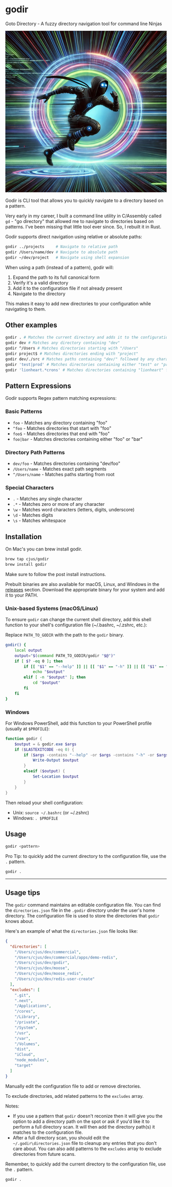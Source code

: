# godir
Goto Directory - A fuzzy directory navigation tool for command line Ninjas

![godir](./godir.jpg)

Godir is CLI tool that allows you to quickly navigate to a directory based on a pattern.

Very early in my career, I built a command line utility in C/Assembly called `gd` - "go directory" that allowed me to navigate to directories based on patterns. I've been missing that little tool ever since. So, I rebuilt it in Rust.

Godir supports direct navigation using relative or absolute paths:

```sh
godir ../projects     # Navigate to relative path
godir /Users/name/dev # Navigate to absolute path
godir ~/dev/project   # Navigate using shell expansion
```

When using a path (instead of a pattern), godir will:
1. Expand the path to its full canonical form
2. Verify it's a valid directory
3. Add it to the configuration file if not already present
4. Navigate to the directory

This makes it easy to add new directories to your configuration while navigating to them.

## Other examples

```sh
godir . # Matches the current directory and adds it to the configuration file
godir dev # Matches any directory containing "dev"
godir ^/Users # Matches directories starting with "/Users"
godir project$ # Matches directories ending with "project"
godir dev/./src # Matches paths containing "dev/" followed by any characters, then "/src"
godir 'test|prod' # Matches directories containing either "test" or "prod"
godir 'lionheart.*crons' # Matches directories containing "lionheart" followed by any characters, then "crons": ~/dev/lionheart-backend/Lionheart-Boreal/app/crons
```

## Pattern Expressions

Godir supports Regex pattern matching expressions:

### Basic Patterns
- `foo` - Matches any directory containing "foo"
- `^foo` - Matches directories that start with "foo"
- `foo$` - Matches directories that end with "foo"
- `foo|bar` - Matches directories containing either "foo" or "bar"

### Directory Path Patterns
- `dev/foo` - Matches directories containing "dev/foo"
- `/Users/name` - Matches exact path segments
- `^/Users/name` - Matches paths starting from root

### Special Characters
- `.` - Matches any single character
- `.*` - Matches zero or more of any character
- `\w` - Matches word characters (letters, digits, underscore)
- `\d` - Matches digits
- `\s` - Matches whitespace

## Installation

On Mac's you can brew install godir.

```sh
brew tap cjus/godir
brew install godir
```

Make sure to follow the post install instructions.

Prebuilt binaries are also available for macOS, Linux, and Windows in the [releases](https://github.com/cjus/godir/releases) section. Download the appropriate binary for your system and add it to your PATH.

### Unix-based Systems (macOS/Linux)
To ensure `godir` can change the current shell directory, add this shell function to your shell's configuration file (~/.bashrc, ~/.zshrc, etc.):

Replace `PATH_TO_GODIR` with the path to the `godir` binary.
```sh
godir() {
    local output
    output="$(command PATH_TO_GODIR/godir "$@")"
    if [ $? -eq 0 ]; then
        if [[ "$1" == "--help" ]] || [[ "$1" == "-h" ]] || [[ "$1" == "--version" ]] || [[ "$1" == "-V" ]] || [[ "$1" == "--list" ]] || [[ "$1" == "-l" ]]; then
            echo "$output"
        elif [ -n "$output" ]; then
            cd "$output"
        fi
    fi
}
```

### Windows
For Windows PowerShell, add this function to your PowerShell profile (usually at `$PROFILE`):

```powershell
function godir {
    $output = & godir.exe $args
    if ($LASTEXITCODE -eq 0) {
        if ($args -contains "--help" -or $args -contains "-h" -or $args -contains "--version" -or $args -contains "-V" -or $args -contains "--list" -or $args -contains "-l") {
            Write-Output $output
        }
        elseif ($output) {
            Set-Location $output
        }
    }
}
```

Then reload your shell configuration:
- Unix: `source ~/.bashrc` (or ~/.zshrc)
- Windows: `. $PROFILE`

## Usage

```sh
godir <pattern>
```

Pro Tip: to quickly add the current directory to the configuration file, use the `.` pattern.

```sh
godir .
```

---

## Usage tips

The `godir` command maintains an editable configuration file. You can find the `directories.json` file in the `.godir` directory under the user's home directory. The configuration file is used to store the directories that `godir` knows about.

Here's an example of what the `directories.json` file looks like:

```json
{
  "directories": [
    "/Users/cjus/dev/commercial",
    "/Users/cjus/dev/commercial/apps/demo-redis",
    "/Users/cjus/dev/godir",
    "/Users/cjus/dev/moose",
    "/Users/cjus/dev/moose_redis",
    "/Users/cjus/dev/redis-user-create"
  ],
  "excludes": [
    ".git",
    ".next",
    "/Applications",
    "/cores",
    "/Library",
    "/private",
    "/System",
    "/usr",
    "/var",
    "/Volumes",
    "dist",
    "iCloud",
    "node_modules",
    "target"
  ]
}
```

Manually edit the configuration file to add or remove directories.

To exclude directories, add related patterns to the `excludes` array.

Notes:
* If you use a pattern that `godir` doesn't reconize then it will give you the option to add a directory path on the spot or ask if you'd like it to perform a full directory scan.  It will then add the directory path(s) it matches to the configuration file.
* After a full directory scan, you should edit the `~/.godir\directories.json` file to cleanup any entries that you don't care about.  You can also add patterns to the `excludes` array to exclude directories from future scans.

Remember, to quickly add the current directory to the configuration file, use the `.` pattern.

```sh
godir .
```

